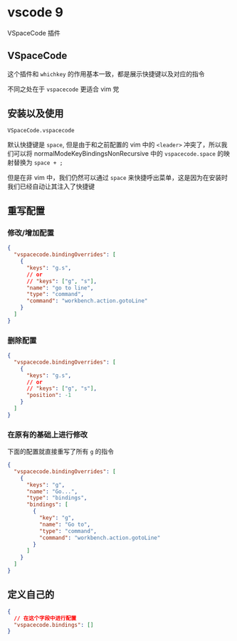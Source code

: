 # vscode 9

VSpaceCode 插件

## VSpaceCode

这个插件和 `whichkey` 的作用基本一致，都是展示快捷键以及对应的指令

不同之处在于 `vspacecode` 更适合 vim 党

## 安装以及使用

`VSpaceCode.vspacecode`

默认快捷键是 `space`, 但是由于和之前配置的 vim 中的 `<leader>` 冲突了，所以我们可以将 normalModeKeyBindingsNonRecursive 中的 `vspacecode.space` 的映射替换为 `space + ;`

但是在非 vim 中，我们仍然可以通过 `space` 来快捷呼出菜单，这是因为在安装时我们已经自动让其注入了快捷键

## 重写配置


### 修改/增加配置

```json
{
  "vspacecode.bindingOverrides": [
    {
      "keys": "g.s",
      // or
      // "keys": ["g", "s"],
      "name": "go to line",
      "type": "command",
      "command": "workbench.action.gotoLine"
    }
  ]
}
```

### 删除配置

```json
{
  "vspacecode.bindingOverrides": [
    {
      "keys": "g.s",
      // or
      // "keys": ["g", "s"],
      "position": -1
    }
  ]
}
```

### 在原有的基础上进行修改 


下面的配置就直接重写了所有 `g` 的指令


```json
{
  "vspacecode.bindingOverrides": [
    {
      "keys": "g",
      "name": "Go...",
      "type": "bindings",
      "bindings": [
        {
          "key": "g",
          "name": "Go to",
          "type": "command",
          "command": "workbench.action.gotoLine"
        }
      ]
    }
  ]
}
```

## 定义自己的

```json
{
  // 在这个字段中进行配置
  "vspacecode.bindings": []
}
```